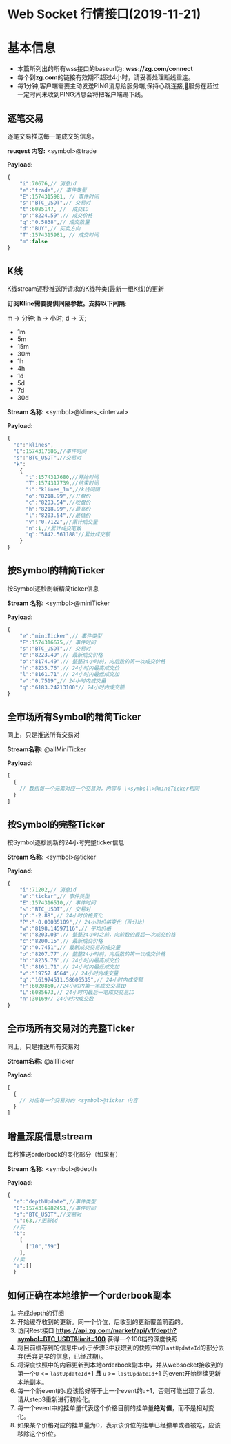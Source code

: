 # Web Socket 行情接口(2019-11-21)
# 基本信息
* 本篇所列出的所有wss接口的baseurl为: **wss://zg.com/connect**
* 每个到**zg.com**的链接有效期不超过4小时，请妥善处理断线重连。
* 每1分钟,客户端需要主动发送PING消息给服务端,保持心跳连接,服务在超过一定时间未收到PING消息会将把客户端踢下线。


## 逐笔交易
逐笔交易推送每一笔成交的信息。

**reuqest 内容:** \<symbol\>@trade

**Payload:**
```javascript
{
    "i":70676,// 消息id
    "e":"trade",// 事件类型
    "E":1574315981, // 事件时间
    "s":"BTC_USDT",// 交易对
    "t":6085147, //  成交ID
    "p":"8224.59",// 成交价格
    "q":"0.5838",// 成交数量
    "d":"BUY",// 买卖方向
    "T":1574315981, // 成交时间
    "m":false
}
```

## K线
K线stream逐秒推送所请求的K线种类(最新一根K线)的更新

**订阅Kline需要提供间隔参数。支持以下间隔:**

m -> 分钟; h -> 小时; d -> 天;

* 1m
* 5m
* 15m
* 30m
* 1h
* 4h
* 1d
* 5d
* 7d
* 30d

**Stream 名称:** \<symbol\>@klines_\<interval\>

**Payload:**
```javascript
{
  "e":"klines",
  "E":1574317686,//事件时间
  "s":"BTC_USDT",//交易对
  "k":
    {
      "t":1574317680,//开始时间
      "T":1574317739,//结束时间
      "i":"klines_1m",//k线间隔
      "o":"8218.99",//开盘价
      "c":"8203.54",//收盘价
      "h":"8218.99",//最高价
      "l":"8203.54",//最低价
      "v":"0.7122",//累计成交量
      "n":1,//累计成交笔数
      "q":"5842.561188"//累计成交额
    }
}
```

## 按Symbol的精简Ticker
按Symbol逐秒刷新精简ticker信息

**Stream 名称:** \<symbol\>@miniTicker

**Payload:**
```javascript
{
    "e":"miniTicker",// 事件类型
    "E":1574316675,// 事件时间
    "s":"BTC_USDT",// 交易对
    "c":"8223.49",// 最新成交价格
    "o":"8174.49",// 整整24小时前，向后数的第一次成交价格
    "h":"8235.76",// 24小时内最高成交价
    "l":"8161.71",// 24小时内最低成交加
    "v":"0.7519",// 24小时内成交量
    "q":"6183.24213100"// 24小时内成交额
}
```

## 全市场所有Symbol的精简Ticker
同上，只是推送所有交易对

**Stream名称:** @allMiniTicker

**Payload:**
```javascript
[
  {
    // 数组每一个元素对应一个交易对，内容与 \<symbol\>@miniTicker相同
  }
]
```

## 按Symbol的完整Ticker
按Symbol逐秒刷新的24小时完整ticker信息

**Stream 名称:** \<symbol\>@ticker

**Payload:**
```javascript
{
    "i":71202,// 消息id
    "e":"ticker",// 事件类型
    "E":1574316510,// 事件时间
    "s":"BTC_USDT",// 交易对
    "p":"-2.88",// 24小时价格变化
    "P":"-0.00035109",// 24小时价格变化（百分比）
    "w":"8198.14597116",// 平均价格
    "x":"8203.03",// 整整24小时之前，向前数的最后一次成交价格
    "c":"8200.15",// 最新成交价格
    "Q":"0.7451",// 最新成交交易的成交量
    "o":"8207.77",// 整整24小时前，向后数的第一次成交价格
    "h":"8235.76",// 24小时内最高成交价
    "l":"8161.71",// 24小时内最低成交加
    "v":"19757.4564",// 24小时内成交量
    "q":"161974511.58606535",// 24小时内成交额
    "F":6020860,//24小时内第一笔成交交易ID
    "L":6085673,// 24小时内最后一笔成交交易ID
    "n":30169// 24小时内成交数
}
```

## 全市场所有交易对的完整Ticker
同上，只是推送所有交易对

**Stream名称:** @allTicker

**Payload:**
```javascript
[
  {
    // 对应每一个交易对的 <symbol>@ticker 内容
  }
]
```



## 增量深度信息stream
每秒推送orderbook的变化部分（如果有）

**Stream 名称:** \<symbol\>@depth

**Payload:**
```javascript
{
  "e":"depthUpdate",//事件类型
  "E":1574316982451,//事件时间
  "s":"BTC_USDT",//交易对
  "u":63,//更新id
  //买
  "b":
    [
      ["10","59"]
    ],
  //卖
  "a":[]
  }
```

## 如何正确在本地维护一个orderbook副本
1. 完成depth的订阅
2. 开始缓存收到的更新。同一个价位，后收到的更新覆盖前面的。
3. 访问Rest接口 **https://api.zg.com/market/api/v1/depth?symbol=BTC_USDT&limit=100** 获得一个100档的深度快照
4. 将目前缓存到的信息中`u`小于步骤3中获取到的快照中的`lastUpdateId`的部分丢弃(丢弃更早的信息，已经过期)。
5. 将深度快照中的内容更新到本地orderbook副本中，并从websocket接收到的第一个`U` <= `lastUpdateId`+1 **且** `u` >= `lastUpdateId`+1 的event开始继续更新本地副本。
6. 每一个新event的`u`应该恰好等于上一个event的`u`+1，否则可能出现了丢包，请从step3重新进行初始化。
7. 每一个event中的挂单量代表这个价格目前的挂单量**绝对值**，而不是相对变化。
8. 如果某个价格对应的挂单量为0，表示该价位的挂单已经撤单或者被吃，应该移除这个价位。

